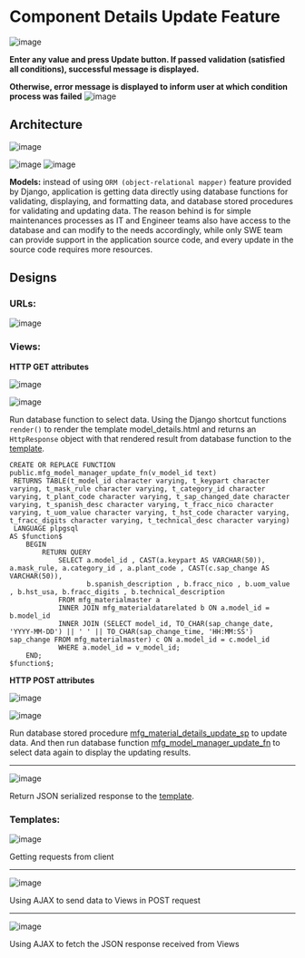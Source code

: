 # Component Details Update Feature

![image](https://user-images.githubusercontent.com/35042430/160862125-0f30e87e-2fa7-4e98-af8a-1981b0a8110d.png)

__Enter any value and press Update button. If passed validation (satisfied all conditions), successful message is displayed.__

__Otherwise, error message is displayed to inform user at which condition process was failed__
![image](https://user-images.githubusercontent.com/35042430/160862209-8f1a755f-cad2-44cd-9153-417ea20aa870.png)

## Architecture

![image](https://user-images.githubusercontent.com/35042430/160871143-9cadc838-c4bb-465d-be0b-75ec65829ca0.png)

![image](https://user-images.githubusercontent.com/35042430/160862892-63d3b007-c7cf-4f59-8731-190921078794.png)
![image](https://user-images.githubusercontent.com/35042430/160862910-57f976ec-c491-41bb-a0ba-41e1cf857fce.png)

__Models:__ instead of using ```ORM (object-relational mapper)``` feature provided by Django, application is getting data directly using database functions for validating, displaying, and formatting data, and database stored procedures for validating and updating data. The reason behind is for simple maintenances processes as IT and Engineer teams also have access to the database and can modify to the needs accordingly, while only SWE team can provide support in the application source code, and every update in the source code requires more resources.

## Designs

### URLs:

![image](https://user-images.githubusercontent.com/35042430/160872973-5dd5764a-2db3-4451-a72d-b27ea33102e6.png)

### Views:

__HTTP GET attributes__

![image](https://user-images.githubusercontent.com/35042430/160866633-19fea563-cec0-4f63-8b20-a3b0cd64f5a2.png)

![image](https://user-images.githubusercontent.com/35042430/160867823-a71ee59a-17e3-42e6-9d79-4657543a6f88.png)

Run database function to select data. Using the Django shortcut functions ```render()``` to render the template model_details.html and returns an ```HttpResponse``` object with that rendered result from database function to the [template](https://github.com/Quananhle/Full-Stack-in-Django/blob/main/Component-Details-Update/Frontend/model_detail.html).

```{SQL}
CREATE OR REPLACE FUNCTION public.mfg_model_manager_update_fn(v_model_id text)
 RETURNS TABLE(t_model_id character varying, t_keypart character varying, t_mask_rule character varying, t_category_id character varying, t_plant_code character varying, t_sap_changed_date character varying, t_spanish_desc character varying, t_fracc_nico character varying, t_uom_value character varying, t_hst_code character varying, t_fracc_digits character varying, t_technical_desc character varying)
 LANGUAGE plpgsql
AS $function$
	BEGIN
		RETURN QUERY
			SELECT a.model_id , CAST(a.keypart AS VARCHAR(50)), a.mask_rule, a.category_id , a.plant_code , CAST(c.sap_change AS VARCHAR(50)), 
				   b.spanish_description , b.fracc_nico , b.uom_value , b.hst_usa, b.fracc_digits , b.technical_description 
			FROM mfg_materialmaster a 
			INNER JOIN mfg_materialdatarelated b ON a.model_id = b.model_id
			INNER JOIN (SELECT model_id, TO_CHAR(sap_change_date, 'YYYY-MM-DD') || ' ' || TO_CHAR(sap_change_time, 'HH:MM:SS') sap_change FROM mfg_materialmaster) c ON a.model_id = c.model_id
			WHERE a.model_id = v_model_id;
	END;
$function$;
```

__HTTP POST attributes__

![image](https://user-images.githubusercontent.com/35042430/160872652-8aab1011-1632-4b8c-b3c3-94188b7ba58e.png)

![image](https://user-images.githubusercontent.com/35042430/160873640-b6a00f5e-62a9-4ed9-90cf-011789cf36d9.png)

Run database stored procedure [mfg_material_details_update_sp](https://github.com/Quananhle/Full-Stack-in-Django/blob/main/Database/Stored-Procedure/mfg_material_details_update_sp.sql) to update data. And then run database function [mfg_model_manager_update_fn](https://github.com/Quananhle/Full-Stack-in-Django/blob/main/Database/Function/mfg_model_manager_update_fn.sql) to select data again to display the updating results.  

---

![image](https://user-images.githubusercontent.com/35042430/160875096-3b9dc7a6-af09-446d-9c74-f96fd7d0f327.png)

Return JSON serialized response to the [template](https://github.com/Quananhle/Full-Stack-in-Django/blob/main/Component-Details-Update/Frontend/model_detail.html).

### Templates:

![image](https://user-images.githubusercontent.com/35042430/160882120-e1c5c826-086a-4413-ba80-748e41814840.png)

Getting requests from client

--- 

![image](https://user-images.githubusercontent.com/35042430/160882290-e06c8b20-432c-4a2f-b6ff-ae7e78e4113a.png)

Using AJAX to send data to Views in POST request

---

![image](https://user-images.githubusercontent.com/35042430/160883588-eb649ffc-f54d-4576-9225-2991082c324f.png)

Using AJAX to fetch the JSON response received from Views
